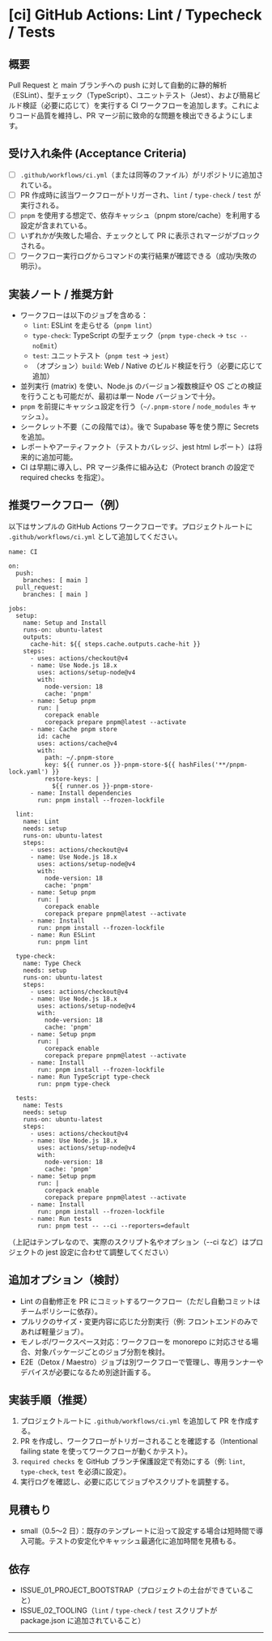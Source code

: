 # [ci] GitHub Actions: Lint / Typecheck / Tests

## 概要

Pull Request と main ブランチへの push に対して自動的に静的解析（ESLint）、型チェック（TypeScript）、ユニットテスト（Jest）、および簡易ビルド検証（必要に応じて）を実行する CI ワークフローを追加します。これによりコード品質を維持し、PR マージ前に致命的な問題を検出できるようにします。

## 受け入れ条件 (Acceptance Criteria)

- [ ] `.github/workflows/ci.yml`（または同等のファイル）がリポジトリに追加されている。
- [ ] PR 作成時に該当ワークフローがトリガーされ、`lint` / `type-check` / `test` が実行される。
- [ ] `pnpm` を使用する想定で、依存キャッシュ（pnpm store/cache）を利用する設定が含まれている。
- [ ] いずれかが失敗した場合、チェックとして PR に表示されマージがブロックされる。
- [ ] ワークフロー実行ログからコマンドの実行結果が確認できる（成功/失敗の明示）。

## 実装ノート / 推奨方針

- ワークフローは以下のジョブを含める：
  - `lint`: ESLint を走らせる（`pnpm lint`）
  - `type-check`: TypeScript の型チェック（`pnpm type-check` -> `tsc --noEmit`）
  - `test`: ユニットテスト（`pnpm test` -> `jest`）
  - （オプション）`build`: Web / Native のビルド検証を行う（必要に応じて追加）
- 並列実行 (matrix) を使い、Node.js のバージョン複数検証や OS ごとの検証を行うことも可能だが、最初は単一 Node バージョンで十分。
- `pnpm` を前提にキャッシュ設定を行う（`~/.pnpm-store` / `node_modules` キャッシュ）。
- シークレット不要（この段階では）。後で Supabase 等を使う際に Secrets を追加。
- レポートやアーティファクト（テストカバレッジ、jest html レポート）は将来的に追加可能。
- CI は早期に導入し、PR マージ条件に組み込む（Protect branch の設定で required checks を指定）。

## 推奨ワークフロー（例）

以下はサンプルの GitHub Actions ワークフローです。プロジェクトルートに `.github/workflows/ci.yml` として追加してください。

```/dev/null/example_ci.yml#L1-200
name: CI

on:
  push:
    branches: [ main ]
  pull_request:
    branches: [ main ]

jobs:
  setup:
    name: Setup and Install
    runs-on: ubuntu-latest
    outputs:
      cache-hit: ${{ steps.cache.outputs.cache-hit }}
    steps:
      - uses: actions/checkout@v4
      - name: Use Node.js 18.x
        uses: actions/setup-node@v4
        with:
          node-version: 18
          cache: 'pnpm'
      - name: Setup pnpm
        run: |
          corepack enable
          corepack prepare pnpm@latest --activate
      - name: Cache pnpm store
        id: cache
        uses: actions/cache@v4
        with:
          path: ~/.pnpm-store
          key: ${{ runner.os }}-pnpm-store-${{ hashFiles('**/pnpm-lock.yaml') }}
          restore-keys: |
            ${{ runner.os }}-pnpm-store-
      - name: Install dependencies
        run: pnpm install --frozen-lockfile

  lint:
    name: Lint
    needs: setup
    runs-on: ubuntu-latest
    steps:
      - uses: actions/checkout@v4
      - name: Use Node.js 18.x
        uses: actions/setup-node@v4
        with:
          node-version: 18
          cache: 'pnpm'
      - name: Setup pnpm
        run: |
          corepack enable
          corepack prepare pnpm@latest --activate
      - name: Install
        run: pnpm install --frozen-lockfile
      - name: Run ESLint
        run: pnpm lint

  type-check:
    name: Type Check
    needs: setup
    runs-on: ubuntu-latest
    steps:
      - uses: actions/checkout@v4
      - name: Use Node.js 18.x
        uses: actions/setup-node@v4
        with:
          node-version: 18
          cache: 'pnpm'
      - name: Setup pnpm
        run: |
          corepack enable
          corepack prepare pnpm@latest --activate
      - name: Install
        run: pnpm install --frozen-lockfile
      - name: Run TypeScript type-check
        run: pnpm type-check

  tests:
    name: Tests
    needs: setup
    runs-on: ubuntu-latest
    steps:
      - uses: actions/checkout@v4
      - name: Use Node.js 18.x
        uses: actions/setup-node@v4
        with:
          node-version: 18
          cache: 'pnpm'
      - name: Setup pnpm
        run: |
          corepack enable
          corepack prepare pnpm@latest --activate
      - name: Install
        run: pnpm install --frozen-lockfile
      - name: Run tests
        run: pnpm test -- --ci --reporters=default
```

（上記はテンプレなので、実際のスクリプト名やオプション（--ci など）はプロジェクトの jest 設定に合わせて調整してください）

## 追加オプション（検討）

- Lint の自動修正を PR にコミットするワークフロー（ただし自動コミットはチームポリシーに依存）。
- プルリクのサイズ・変更内容に応じた分割実行（例: フロントエンドのみであれば軽量ジョブ）。
- モノレポ/ワークスペース対応：ワークフローを monorepo に対応させる場合、対象パッケージごとのジョブ分割を検討。
- E2E（Detox / Maestro）ジョブは別ワークフローで管理し、専用ランナーやデバイスが必要になるため別途計画する。

## 実装手順（推奨）

1. プロジェクトルートに `.github/workflows/ci.yml` を追加して PR を作成する。
2. PR を作成し、ワークフローがトリガーされることを確認する（Intentional failing state を使ってワークフローが動くかテスト）。
3. `required checks` を GitHub ブランチ保護設定で有効にする（例: `lint`, `type-check`, `test` を必須に設定）。
4. 実行ログを確認し、必要に応じてジョブやスクリプトを調整する。

## 見積もり

- small（0.5〜2 日）：既存のテンプレートに沿って設定する場合は短時間で導入可能。テストの安定化やキャッシュ最適化に追加時間を見積もる。

## 依存

- ISSUE_01_PROJECT_BOOTSTRAP（プロジェクトの土台ができていること）
- ISSUE_02_TOOLING（`lint` / `type-check` / `test` スクリプトが package.json に追加されていること）

---
